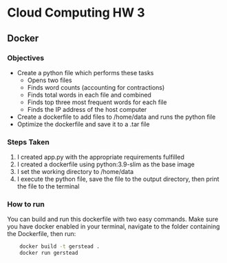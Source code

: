 # Cloud Computing HW 3
## Docker

### Objectives
- Create a python file which performs these tasks
    - Opens two files
    - Finds word counts (accounting for contractions)
    - Finds total words in each file and combined
    - Finds top three most frequent words for each file
    - Finds the IP address of the host computer
- Create a dockerfile to add files to /home/data and runs the python file
- Optimize the dockerfile and save it to a .tar file


### Steps Taken
1. I created app.py with the appropriate requirements fulfilled
2. I created a dockerfile using python:3.9-slim as the base image
3. I set the working directory to /home/data
4. I execute the python file, save the file to the output directory, then print the file to the terminal

### How to run
You can build and run this dockerfile with two easy commands. Make sure you have docker enabled in your terminal, navigate to the folder containing the Dockerfile, then run:

```bash
    docker build -t gerstead .
    docker run gerstead
```

